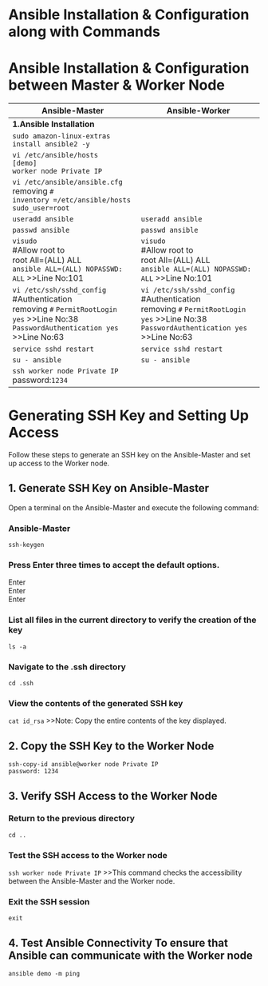 # Ansible Installation &amp; Configuration along with Commands

# Ansible Installation & Configuration between Master & Worker Node
  | **Ansible-Master**                    | **Ansible-Worker**                        |
  |--------------------------------------|------------------------------------------|
  | **1.Ansible Installation**           |                |
  | ```sudo amazon-linux-extras install ansible2 -y```            |                 |
  | ```vi /etc/ansible/hosts```<br>```[demo]```<br>```worker node Private IP```  |    |
  | ```vi /etc/ansible/ansible.cfg```<br>removing ```#```<br>```inventory =/etc/ansible/hosts```<br>```sudo_user=root```           |                  |
  | ```useradd ansible```                 | ```useradd ansible```                    |
  | ```passwd ansible```                 | ```passwd ansible```                    |
  | ```visudo```<br>#Allow root to<br>root All=(ALL)  ALL<br>```ansible ALL=(ALL) NOPASSWD: ALL``` >>Line No:101                 | ```visudo```<br>#Allow root to<br>root All=(ALL)  ALL<br>```ansible ALL=(ALL) NOPASSWD: ALL``` >>Line No:101|
  | ```vi /etc/ssh/sshd_config```<br>#Authentication<br>removing ```#``` ```PermitRootLogin yes``` >>Line No:38<br>```PasswordAuthentication yes``` >>Line No:63    | ```vi /etc/ssh/sshd_config```<br>#Authentication<br>removing ```#``` ```PermitRootLogin yes``` >>Line No:38<br>```PasswordAuthentication yes``` >>Line No:63|
  | ```service sshd restart```                 | ```service sshd restart```                    |
  | ```su - ansible```                 | ```su - ansible```                    |
  | ```ssh worker node Private IP```<br>password:```1234```       |                          |

 # Generating SSH Key and Setting Up Access

Follow these steps to generate an SSH key on the Ansible-Master and set up access to the Worker node.

## 1. Generate SSH Key on Ansible-Master

Open a terminal on the Ansible-Master and execute the following command:

  ### Ansible-Master
  ```ssh-keygen```
  ### Press Enter three times to accept the default options.
  Enter<br>Enter<br>Enter
  ### List all files in the current directory to verify the creation of the key
  ```ls -a```
  ### Navigate to the .ssh directory
  ```cd .ssh```
  ### View the contents of the generated SSH key
  ```cat id_rsa``` >>Note: Copy the entire contents of the key displayed.
## 2. Copy the SSH Key to the Worker Node
  ```ssh-copy-id ansible@worker node Private IP```<br>```password: 1234```
## 3. Verify SSH Access to the Worker Node
  ### Return to the previous directory
  ```cd ..```
  ### Test the SSH access to the Worker node
  ```ssh worker node Private IP``` >>This command checks the accessibility between the Ansible-Master and the Worker node.
  ### Exit the SSH session
  ```exit```
## 4. Test Ansible Connectivity To ensure that Ansible can communicate with the Worker node
  ```ansible demo -m ping```
  


